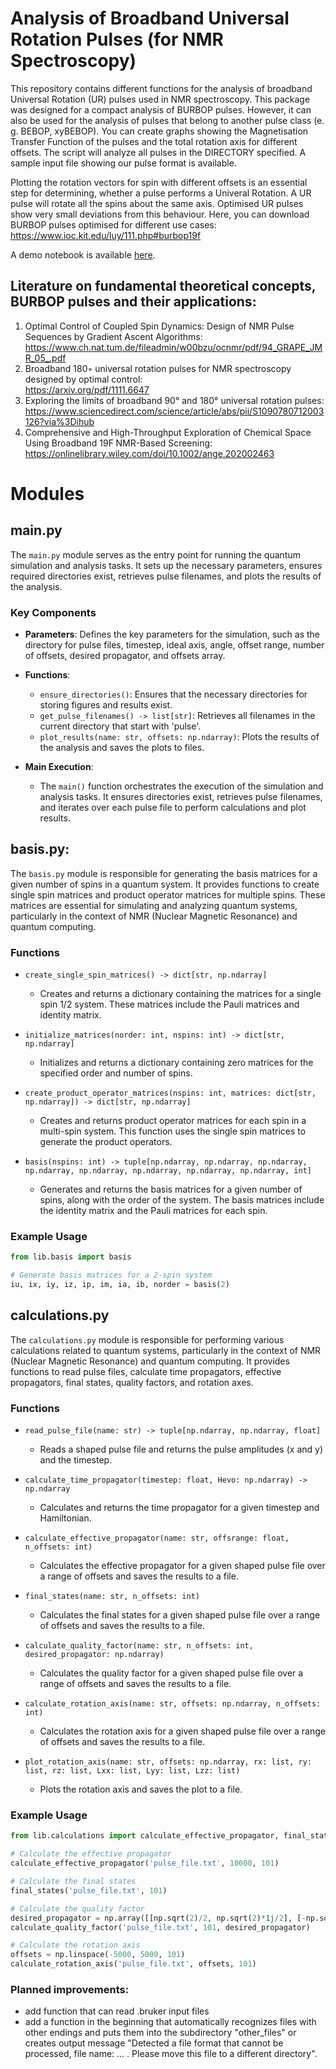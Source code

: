 # Analysis of Broadband Universal Rotation Pulses (for NMR Spectroscopy)

This repository contains different functions for the analysis of broadband Universal Rotation (UR) pulses used in NMR spectroscopy. 
This package was designed for a compact analysis of BURBOP pulses. However, it can also be used for the analysis of pulses that belong to another pulse class (e. g. BEBOP, xyBEBOP). You can create graphs showing the Magnetisation Transfer Function of the pulses and the total rotation axis for different offsets. 
The script will analyze all pulses in the DIRECTORY specified. A sample input file showing our pulse format is available.

Plotting the rotation vectors for spin with different offsets is an essential step for determining, whether a pulse performs a Univeral Rotation.
A UR pulse will rotate all the spins about the same axis. Optimised UR pulses show very small deviations from this behaviour.
Here, you can download BURBOP pulses optimised for different use cases: https://www.ioc.kit.edu/luy/111.php#burbop19f

A demo notebook is available [here](https://github.com/StellaSlad/analysis_of_universal_rotation_pulses/blob/main/demo.ipynb).

## Literature on fundamental theoretical concepts, BURBOP pulses and their applications:
1. Optimal Control of Coupled Spin Dynamics: Design of NMR Pulse Sequences by Gradient Ascent Algorithms:
https://www.ch.nat.tum.de/fileadmin/w00bzu/ocnmr/pdf/94_GRAPE_JMR_05_.pdf
2. Broadband 180◦ universal rotation pulses for NMR spectroscopy designed by optimal control:
<br /> https://arxiv.org/pdf/1111.6647
4. Exploring the limits of broadband 90° and 180° universal rotation pulses:
https://www.sciencedirect.com/science/article/abs/pii/S1090780712003126?via%3Dihub
5. Comprehensive and High-Throughput Exploration of Chemical Space Using Broadband 19F NMR-Based Screening:
https://onlinelibrary.wiley.com/doi/10.1002/ange.202002463

# Modules

## main.py

The `main.py` module serves as the entry point for running the quantum simulation and analysis tasks. It sets up the necessary parameters, ensures required directories exist, retrieves pulse filenames, and plots the results of the analysis.

### Key Components

- **Parameters**: Defines the key parameters for the simulation, such as the directory for pulse files, timestep, ideal axis, angle, offset range, number of offsets, desired propagator, and offsets array.

- **Functions**:
  - `ensure_directories()`: Ensures that the necessary directories for storing figures and results exist.
  - `get_pulse_filenames() -> list[str]`: Retrieves all filenames in the current directory that start with 'pulse'.
  - `plot_results(name: str, offsets: np.ndarray)`: Plots the results of the analysis and saves the plots to files.

- **Main Execution**:
  - The `main()` function orchestrates the execution of the simulation and analysis tasks. It ensures directories exist, retrieves pulse filenames, and iterates over each pulse file to perform calculations and plot results.

## basis.py:

The `basis.py` module is responsible for generating the basis matrices for a given number of spins in a quantum system. It provides functions to create single spin matrices and product operator matrices for multiple spins. These matrices are essential for simulating and analyzing quantum systems, particularly in the context of NMR (Nuclear Magnetic Resonance) and quantum computing.

### Functions

- `create_single_spin_matrices() -> dict[str, np.ndarray]`
  - Creates and returns a dictionary containing the matrices for a single spin 1/2 system. These matrices include the Pauli matrices and identity matrix.

- `initialize_matrices(norder: int, nspins: int) -> dict[str, np.ndarray]`
  - Initializes and returns a dictionary containing zero matrices for the specified order and number of spins.

- `create_product_operator_matrices(nspins: int, matrices: dict[str, np.ndarray]) -> dict[str, np.ndarray]`
  - Creates and returns product operator matrices for each spin in a multi-spin system. This function uses the single spin matrices to generate the product operators.

- `basis(nspins: int) -> tuple[np.ndarray, np.ndarray, np.ndarray, np.ndarray, np.ndarray, np.ndarray, np.ndarray, np.ndarray, int]`
  - Generates and returns the basis matrices for a given number of spins, along with the order of the system. The basis matrices include the identity matrix and the Pauli matrices for each spin.

### Example Usage

```python
from lib.basis import basis

# Generate basis matrices for a 2-spin system
iu, ix, iy, iz, ip, im, ia, ib, norder = basis(2)
```

## calculations.py

The `calculations.py` module is responsible for performing various calculations related to quantum systems, particularly in the context of NMR (Nuclear Magnetic Resonance) and quantum computing. It provides functions to read pulse files, calculate time propagators, effective propagators, final states, quality factors, and rotation axes.

### Functions

- `read_pulse_file(name: str) -> tuple[np.ndarray, np.ndarray, float]`
  - Reads a shaped pulse file and returns the pulse amplitudes (x and y) and the timestep.

- `calculate_time_propagator(timestep: float, Hevo: np.ndarray) -> np.ndarray`
  - Calculates and returns the time propagator for a given timestep and Hamiltonian.

- `calculate_effective_propagator(name: str, offsrange: float, n_offsets: int)`
  - Calculates the effective propagator for a given shaped pulse file over a range of offsets and saves the results to a file.

- `final_states(name: str, n_offsets: int)`
  - Calculates the final states for a given shaped pulse file over a range of offsets and saves the results to a file.

- `calculate_quality_factor(name: str, n_offsets: int, desired_propagator: np.ndarray)`
  - Calculates the quality factor for a given shaped pulse file over a range of offsets and saves the results to a file.

- `calculate_rotation_axis(name: str, offsets: np.ndarray, n_offsets: int)`
  - Calculates the rotation axis for a given shaped pulse file over a range of offsets and saves the results to a file.

- `plot_rotation_axis(name: str, offsets: np.ndarray, rx: list, ry: list, rz: list, Lxx: list, Lyy: list, Lzz: list)`
  - Plots the rotation axis and saves the plot to a file.

### Example Usage

```python
from lib.calculations import calculate_effective_propagator, final_states, calculate_quality_factor, calculate_rotation_axis

# Calculate the effective propagator
calculate_effective_propagator('pulse_file.txt', 10000, 101)

# Calculate the final states
final_states('pulse_file.txt', 101)

# Calculate the quality factor
desired_propagator = np.array([[np.sqrt(2)/2, np.sqrt(2)*1j/2], [-np.sqrt(2)/2, np.sqrt(2)*1j/2]])
calculate_quality_factor('pulse_file.txt', 101, desired_propagator)

# Calculate the rotation axis
offsets = np.linspace(-5000, 5000, 101)
calculate_rotation_axis('pulse_file.txt', offsets, 101)
```

### Planned improvements:

- add function that can read .bruker input files
- add a function in the beginning that automatically recognizes files with other endings and puts them into the subdirectory
"other_files" or creates output message "Detected a file format that cannot be processed, file name: ... . Please move this file to a different
directory".
